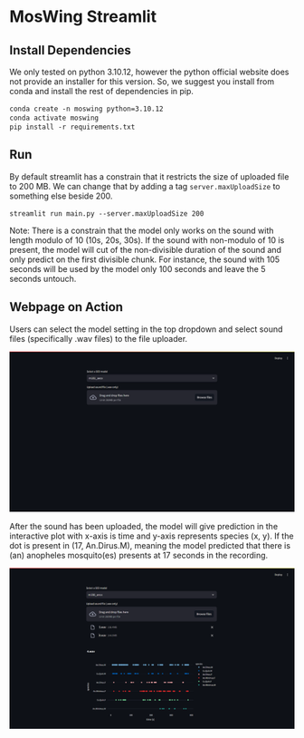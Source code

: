 # MosWing Streamlit

## Install Dependencies

We only tested on python 3.10.12, however the python official website does not provide an installer for this version. So, we suggest you install from conda and install the rest of dependencies in pip.

```
conda create -n moswing python=3.10.12
conda activate moswing
pip install -r requirements.txt
```

## Run

By default streamlit has a constrain that it restricts the size of uploaded file to 200 MB. We can change that by adding a tag `server.maxUploadSize` to something else beside 200.
```
streamlit run main.py --server.maxUploadSize 200
```

Note: There is a constrain that the model only works on the sound with length modulo of 10 (10s, 20s, 30s). If the sound with non-modulo of 10 is present, the model will cut of the non-divisible duration of the sound and only predict on the first divisible chunk. For instance, the sound with 105 seconds will be used by the model only 100 seconds and leave the 5 seconds untouch.

## Webpage on Action

Users can select the model setting in the top dropdown and select sound files (specifically .wav files) to the file uploader.

![webpage](readme_asset/idle.png)

After the sound has been uploaded, the model will give prediction in the interactive plot with x-axis is time and y-axis represents species (x, y). If the dot is present in (17, An.Dirus.M), meaning the model predicted that there is (an) anopheles mosquito(es) presents at 17 seconds in the recording.

![webpage](readme_asset/prediction.png)
